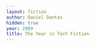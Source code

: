 ```yaml
---
layout: fiction
author: Daniel Dantas
hidden: true
year: 2009
title: The Year in Tech Fiction
---
```

